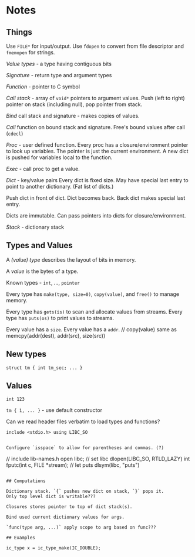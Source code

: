 # Notes

## Things

Use `FILE*` for input/output. Use `fdopen` to convert from file descriptor
and `fmemopen` for strings.

_Value types_ - a type having contiguous bits

_Signature_ - return type and argument types

_Function_ - pointer to C symbol

_Call stack_ - array of `void*` pointers to argument values.
Push (left to right) pointer on stack (including null), pop pointer from stack.

_Bind_ call stack and signature - makes copies of values.

_Call_  function on bound stack and signature. Free's bound values after call (`cdecl`)

_Proc_ - user defined function. Every proc has a closure/environment pointer to look up variables.
The pointer is just the current environment. A new dict is pushed for variables local to
the function.

_Exec_ - call proc to get a value.

_Dict_ - key/value pairs
Every dict is fixed size. May have special last entry to point to another dictionary.
(Fat list of dicts.)

Push dict in front of dict. Dict becomes back.
Back dict makes special last entry.

Dicts are immutable. Can pass pointers into dicts for closure/environment.

_Stack_ - dictionary stack

## Types and Values

A _(value) type_ describes the layout of bits in memory.

A _value_ is the bytes of a type.

Known types - `int`, ..., `pointer`

Every type has `make(type, size=0)`, `copy(value)`, and `free()` to manage memory.

Every type has `gets(is)` to scan and allocate values from streams.
Every type has `puts(os)` to print values to streams.

Every value has a `size`.
Every value has a `addr`. // copy(value) same as memcpy(addr(dest), addr(src), size(src))

## New types

`struct tm { int tm_sec; ... }`


## Values

`int 123`

`tm { 1, ... }` - use default constructor

Can we read header files verbatim to load types and functions?

```
include <stdio.h> using LIBC_SO


Configure `isspace` to allow for parentheses and commas. (?)

```
// include lib-names.h
open libc; // set libc dlopen(LIBC_SO, RTLD_LAZY)
int fputc(int c, FILE *stream); // let puts dlsym(libc, "puts")
```

## Computations

Dictionary stack. `{` pushes new dict on stack, `}` pops it.
Only top level dict is writable???

Closures stores pointer to top of dict stack(s).

Bind used current dictionary values for args. 

`func(type arg, ...)` apply scope to arg based on func???

## Examples

```
	ic_type x = ic_type_make(IC_DOUBLE);
```
